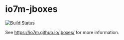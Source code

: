 io7m-jboxes
===

[![Build Status](https://travis-ci.org/io7m/jboxes.svg?branch=master)](https://travis-ci.org/io7m/jboxes)

See https://io7m.github.io/jboxes/ for more information.
